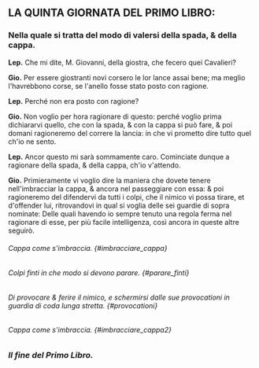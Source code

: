 ## LA QUINTA GIORNATA DEL PRIMO LIBRO:

### Nella quale si tratta del modo di valersi della spada, & della cappa.

**Lep.** Che mi dite, M. Giovanni, della giostra, che fecero quei Cavalieri?

**Gio.** Per essere giostranti novi corsero le lor lance assai bene; ma meglio
l'havrebbono corse, se l'anello fosse stato posto con ragione.

**Lep.** Perché non era posto con ragione?

**Gio.** Non voglio per hora ragionare di questo: perché voglio prima
dichiararvi quello, che con la spada, & con la cappa si può fare, & poi domani
ragioneremo del correre la lancia: in che vi prometto dire tutto quel ch'io ne
sento.

**Lep.** Ancor questo mi sarà sommamente caro. Cominciate dunque a ragionare
della spada, & della cappa, ch'io v'attendo.

**Gio.** Primieramente vi voglio dire la maniera che dovete tenere
nell'imbracciar la cappa, & ancora nel passeggiare con essa: & poi ragioneremo
del difendervi da tutti i colpi, che il nimico vi possa tirare, et d'offender
lui, ritrovandovi in qual si voglia delle sei guardie di sopra nominate: Delle
quali havendo io sempre tenuto una regola ferma nel ragionare di esse, per più
facile intelligenza, così ancora in queste altre seguirò.

###### Cappa come s'imbraccia. {#imbracciare_cappa}

###### Colpi finti in che modo si devono parare. {#parare_finti}

###### Di provocare & ferire il nimico, e schermirsi dalle sue provocationi in guardia di coda lunga stretta. {#provocationi}

###### Cappa come s'imbraccia. {#imbracciare_cappa2}

### _Il fine del Primo Libro._